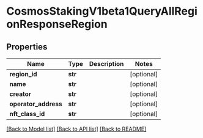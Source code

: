 # CosmosStakingV1beta1QueryAllRegionResponseRegion

## Properties
Name | Type | Description | Notes
------------ | ------------- | ------------- | -------------
**region_id** | **str** |  | [optional] 
**name** | **str** |  | [optional] 
**creator** | **str** |  | [optional] 
**operator_address** | **str** |  | [optional] 
**nft_class_id** | **str** |  | [optional] 

[[Back to Model list]](../README.md#documentation-for-models) [[Back to API list]](../README.md#documentation-for-api-endpoints) [[Back to README]](../README.md)


